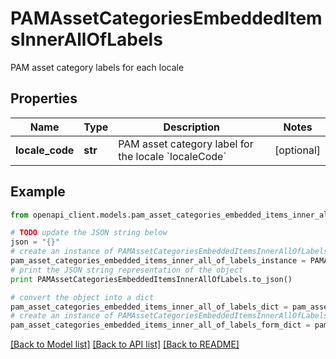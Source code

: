 # PAMAssetCategoriesEmbeddedItemsInnerAllOfLabels

PAM asset category labels for each locale

## Properties
Name | Type | Description | Notes
------------ | ------------- | ------------- | -------------
**locale_code** | **str** | PAM asset category label for the locale &#x60;localeCode&#x60; | [optional] 

## Example

```python
from openapi_client.models.pam_asset_categories_embedded_items_inner_all_of_labels import PAMAssetCategoriesEmbeddedItemsInnerAllOfLabels

# TODO update the JSON string below
json = "{}"
# create an instance of PAMAssetCategoriesEmbeddedItemsInnerAllOfLabels from a JSON string
pam_asset_categories_embedded_items_inner_all_of_labels_instance = PAMAssetCategoriesEmbeddedItemsInnerAllOfLabels.from_json(json)
# print the JSON string representation of the object
print PAMAssetCategoriesEmbeddedItemsInnerAllOfLabels.to_json()

# convert the object into a dict
pam_asset_categories_embedded_items_inner_all_of_labels_dict = pam_asset_categories_embedded_items_inner_all_of_labels_instance.to_dict()
# create an instance of PAMAssetCategoriesEmbeddedItemsInnerAllOfLabels from a dict
pam_asset_categories_embedded_items_inner_all_of_labels_form_dict = pam_asset_categories_embedded_items_inner_all_of_labels.from_dict(pam_asset_categories_embedded_items_inner_all_of_labels_dict)
```
[[Back to Model list]](../README.md#documentation-for-models) [[Back to API list]](../README.md#documentation-for-api-endpoints) [[Back to README]](../README.md)


